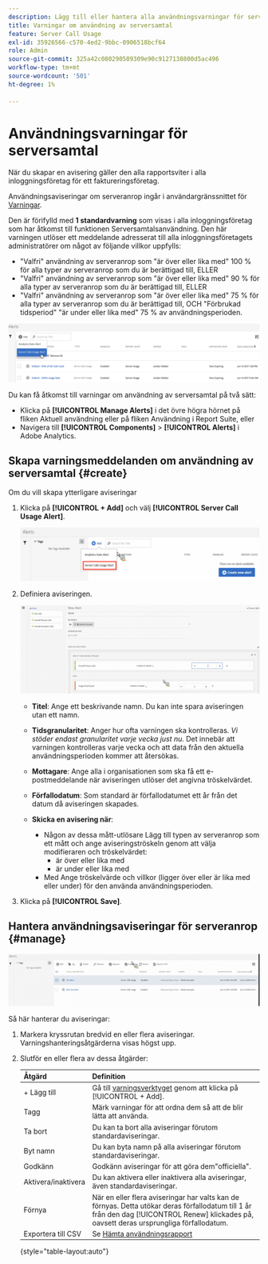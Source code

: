 ```yaml
---
description: Lägg till eller hantera alla användningsvarningar för servern. När du skapar en avisering gäller den alla rapportsviter i alla inloggningsföretag för ett faktureringsföretag.
title: Varningar om användning av serversamtal
feature: Server Call Usage
exl-id: 35926566-c570-4ed2-9bbc-0906518bcf64
role: Admin
source-git-commit: 325a42c080290509309e90c9127138800d5ac496
workflow-type: tm+mt
source-wordcount: '501'
ht-degree: 1%

---
```


# Användningsvarningar för serversamtal

När du skapar en avisering gäller den alla rapportsviter i alla inloggningsföretag för ett faktureringsföretag.

Användningsaviseringar om serveranrop ingår i användargränssnittet för [Varningar](/help/components/alerts/alert-manager.md).

Den är förifylld med **1 standardvarning** som visas i alla inloggningsföretag som har åtkomst till funktionen Serversamtalsanvändning. Den här varningen utlöser ett meddelande adresserat till alla inloggningsföretagets administratörer om något av följande villkor uppfylls:

* &quot;Valfri&quot; användning av serveranrop som &quot;är över eller lika med&quot; 100 % för alla typer av serveranrop som du är berättigad till, ELLER
* &quot;Valfri&quot; användning av serveranrop som &quot;är över eller lika med&quot; 90 % för alla typer av serveranrop som du är berättigad till, ELLER
* &quot;Valfri&quot; användning av serveranrop som &quot;är över eller lika med&quot; 75 % för alla typer av serveranrop som du är berättigad till, OCH &quot;Förbrukad tidsperiod&quot; &quot;är under eller lika med&quot; 75 % av användningsperioden.

![](/help/admin/tools/server-call-usage/assets/alerts.png)

Du kan få åtkomst till varningar om användning av serversamtal på två sätt:

* Klicka på **[!UICONTROL Manage Alerts]** i det övre högra hörnet på fliken Aktuell användning eller på fliken Användning i Report Suite, eller
* Navigera till **[!UICONTROL Components]** > **[!UICONTROL Alerts]** i Adobe Analytics.

## Skapa varningsmeddelanden om användning av serversamtal {#create}

Om du vill skapa ytterligare aviseringar

1. Klicka på **[!UICONTROL + Add]** och välj **[!UICONTROL Server Call Usage Alert]**.

   ![](/help/admin/tools/server-call-usage/assets/server_call_alert.png)

1. Definiera aviseringen.

   ![](/help/admin/tools/server-call-usage/assets/sc_alert.png)

   * **Titel**: Ange ett beskrivande namn. Du kan inte spara aviseringen utan ett namn.
   * **Tidsgranularitet**: Anger hur ofta varningen ska kontrolleras. *Vi stöder endast granularitet varje vecka just nu.* Det innebär att varningen kontrolleras varje vecka och att data från den aktuella användningsperioden kommer att återsökas.
   * **Mottagare**: Ange alla i organisationen som ska få ett e-postmeddelande när aviseringen utlöser det angivna tröskelvärdet.
   * **Förfallodatum**: Som standard är förfallodatumet ett år från det datum då aviseringen skapades.
   * **Skicka en avisering när**:

      * Någon av dessa mått-utlösare
Lägg till typen av serveranrop som ett mått och ange aviseringströskeln genom att välja modifieraren och tröskelvärdet:
         * är över eller lika med
         * är under eller lika med
      * Med
Ange tröskelvärde och villkor (ligger över eller är lika med eller under) för den använda användningsperioden.

1. Klicka på **[!UICONTROL Save]**.

## Hantera användningsaviseringar för serveranrop {#manage}

![](/help/admin/tools/server-call-usage/assets/alert_mgmt.png)

Så här hanterar du aviseringar:

1. Markera kryssrutan bredvid en eller flera aviseringar. Varningshanteringsåtgärderna visas högst upp.
1. Slutför en eller flera av dessa åtgärder:

   | Åtgärd | Definition |
   |--- |--- |
   | + Lägg till | Gå till [varningsverktyget](/help/admin/tools/server-call-usage/scu-alerts.md) genom att klicka på [!UICONTROL + Add]. |
   | Tagg | Märk varningar för att ordna dem så att de blir lätta att använda. |
   | Ta bort | Du kan ta bort alla aviseringar förutom standardaviseringar. |
   | Byt namn | Du kan byta namn på alla aviseringar förutom standardaviseringar. |
   | Godkänn | Godkänn aviseringar för att göra dem&quot;officiella&quot;. |
   | Aktivera/inaktivera | Du kan aktivera eller inaktivera alla aviseringar, även standardaviseringar. |
   | Förnya | När en eller flera aviseringar har valts kan de förnyas. Detta utökar deras förfallodatum till 1 år från den dag [!UICONTROL Renew] klickades på, oavsett deras ursprungliga förfallodatum. |
   | Exportera till CSV | Se [Hämta användningsrapport](/help/admin/tools/server-call-usage/report-suite-usage.md) |

   {style="table-layout:auto"}
